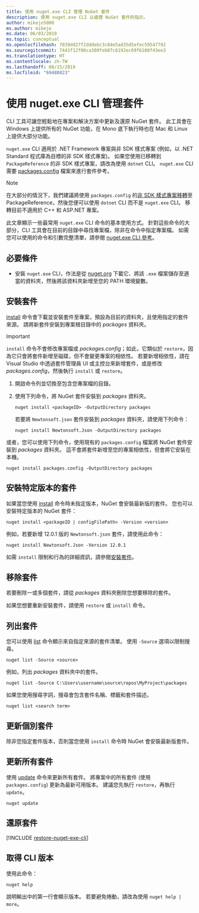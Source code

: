 ```yaml
---
title: 使用 nuget.exe CLI 管理 NuGet 套件
description: 使用 nuget.exe CLI 以處理 NuGet 套件的指示。
author: mikejo5000
ms.author: mikejo
ms.date: 06/03/2019
ms.topic: conceptual
ms.openlocfilehash: 7039dd27f2dddebc3c84e5ad35d5efec59547792
ms.sourcegitcommit: 7441f12f06ca380feb87c6192ec69f6108f43ee3
ms.translationtype: HT
ms.contentlocale: zh-TW
ms.lasthandoff: 08/15/2019
ms.locfileid: "69488823"
---
```

# <a name="manage-packages-using-the-nugetexe-cli"></a>使用 nuget.exe CLI 管理套件

CLI 工具可讓您輕鬆地在專案和解決方案中更新及還原 NuGet 套件。 此工具會在 Windows 上提供所有的 NuGet 功能，在 Mono 底下執行時也在 Mac 和 Linux 上提供大部分功能。

`nuget.exe` CLI 適用於 .NET Framework 專案與非 SDK 樣式專案 (例如，以 .NET Standard 程式庫為目標的非 SDK 樣式專案)。 如果您使用已移轉到 `PackageReference` 的非 SDK 樣式專案，請改為使用 `dotnet` CLI。 `nuget.exe` CLI 需要 [packages.config](../reference/packages-config.md) 檔案來進行套件參考。

> [!NOTE]
> 在大部分的情況下，我們建議將使用 `packages.config` 的[非 SDK 樣式專案移轉](../consume-packages/migrate-packages-config-to-package-reference.md)至 PackageReference，然後您便可以使用 `dotnet` CLI 而不是 `nuget.exe` CLI。 移轉目前不適用於 C++ 和 ASP.NET 專案。

此文章顯示一些最常用 `nuget.exe` CLI 命令的基本使用方式。 針對這些命令的大部分，CLI 工具會在目前的目錄中尋找專案檔，除非在命令中指定專案檔。 如需您可以使用的命令和引數完整清單，請參閱 [nuget.exe CLI 參考](../reference/nuget-exe-cli-reference.md)。

## <a name="prerequisites"></a>必要條件

- 安裝 `nuget.exe` CLI，作法是從 [nuget.org](https://dist.nuget.org/win-x86-commandline/latest/nuget.exe) 下載它、將該 `.exe` 檔案儲存至適當的資料夾，然後將該資料夾新增至您的 PATH 環境變數。

## <a name="install-a-package"></a>安裝套件

[install](../reference/cli-reference/cli-ref-install.md) 命令會下載並安裝套件至專案，預設為目前的資料夾，且使用指定的套件來源。 請將新套件安裝到專案根目錄中的 *packages* 資料夾。

> [!IMPORTANT]
> `install` 命令不會修改專案檔或 *packages.config*；如此，它類似於 `restore`，因為它只會將套件新增至磁碟，但不會變更專案的相依性。 若要新增相依性，請在 Visual Studio 中透過套件管理員 UI 或主控台來新增套件，或是修改 *packages.config*，然後執行 `install` 或 `restore`。

1. 開啟命令列並切換至包含您專案檔的目錄。

2. 使用下列命令，將 NuGet 套件安裝到 *packages* 資料夾。

    ```cli
    nuget install <packageID> -OutputDirectory packages
    ```

    若要將 `Newtonsoft.json` 套件安裝到 *packages* 資料夾，請使用下列命令：

    ```cli
    nuget install Newtonsoft.Json -OutputDirectory packages
    ```

或者，您可以使用下列命令，使用現有的 `packages.config` 檔案將 NuGet 套件安裝到 *packages* 資料夾。 這不會將套件新增至您的專案相依性，但會將它安裝在本機。

```cli
nuget install packages.config -OutputDirectory packages
```

## <a name="install-a-specific-version-of-a-package"></a>安裝特定版本的套件

如果當您使用 [install](../reference/cli-reference/cli-ref-install.md) 命令時未指定版本，NuGet 會安裝最新版的套件。 您也可以安裝特定版本的 NuGet 套件：

```cli
nuget install <packageID | configFilePath> -Version <version>
```

例如，若要新增 12.0.1 版的 `Newtonsoft.json` 套件，請使用此命令：

```cli
nuget install Newtonsoft.Json -Version 12.0.1
```

如需 `install` 限制和行為的詳細資訊，請參閱[安裝套件](#install-a-package)。

## <a name="remove-a-package"></a>移除套件

若要刪除一或多個套件，請從 *packages* 資料夾刪除您想要移除的套件。

如果您想要重新安裝套件，請使用 `restore` 或 `install` 命令。

## <a name="list-packages"></a>列出套件

您可以使用 [list](../reference/cli-reference/cli-ref-list.md) 命令顯示來自指定來源的套件清單。 使用 `-Source` 選項以限制搜尋。

```cli
nuget list -Source <source>
```

例如，列出 *packages* 資料夾中的套件。

```cli
nuget list -Source C:\Users\username\source\repos\MyProject\packages
```

如果您使用搜尋字詞，搜尋會包含套件名稱、標籤和套件描述。

```cli
nuget list <search term>
```

## <a name="update-an-individual-package"></a>更新個別套件

除非您指定套件版本，否則當您使用 `install` 命令時 NuGet 會安裝最新版套件。

## <a name="update-all-packages"></a>更新所有套件

使用 [update](../reference/cli-reference/cli-ref-update.md) 命令來更新所有套件。 將專案中的所有套件 (使用 `packages.config`) 更新為最新可用版本。 建議您先執行 `restore`，再執行 `update`。

```cli
nuget update
```

## <a name="restore-packages"></a>還原套件

[!INCLUDE [restore-nuget-exe-cli](includes/restore-nuget-exe-cli.md)]

## <a name="get-the-cli-version"></a>取得 CLI 版本

使用此命令：

```cli
nuget help
```

說明輸出中的第一行會顯示版本。 若要避免捲動，請改為使用 `nuget help | more`。
